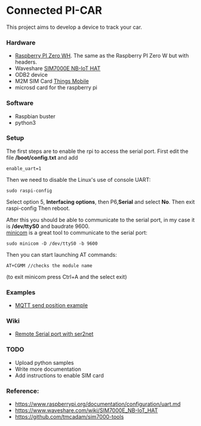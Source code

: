 # Connected PI-CAR

This project aims to develop a device to track your car.

### Hardware
- [Raspberry PI Zero WH](https://www.raspberrypi.org/blog/zero-wh/). The same as the Raspberry PI Zero W but with headers.
- Waveshare [SIM7000E NB-IoT HAT](https://www.waveshare.com/SIM7000E-NB-IoT-HAT.htm)
- ODB2 device
- M2M SIM Card [Things Mobile](https://www.thingsmobile.com/private/thingsmobile)
- microsd card for the raspberry pi

### Software
- Raspbian buster
- python3

### Setup
The first steps are to enable the rpi to access the serial port.
First edit the file __/boot/config.txt__ and add
```
enable_uart=1
```
Then we need to disable the Linux's use of console UART:
```
sudo raspi-config
```
Select option 5, __Interfacing options__, then P6,__Serial__ and select __No__. Then exit raspi-config
Then reboot.

After this you should be able to communicate to the serial port, in my case it is __/dev/ttyS0__ and baudrate 9600.  
[minicom](https://help.ubuntu.com/community/Minicom) is a great tool to communicate to the serial port:
```
sudo minicom -D /dev/ttyS0 -b 9600
```
Then you can start launching AT commands:
```
AT+CGMM //checks the module name
```
(to exit minicom press Ctrl+A and the select exit)

### Examples
- [MQTT send position example](examples/mqtt_update_position.py) 

### Wiki
- [Remote Serial port with ser2net](https://github.com/nilsburg/connected-pi-car/wiki/Remote-serial-port-with-ser2net)

### TODO
- Upload python samples
- Write more documentation
- Add instructions to enable SIM card

### Reference:
- https://www.raspberrypi.org/documentation/configuration/uart.md
- https://www.waveshare.com/wiki/SIM7000E_NB-IoT_HAT
- https://github.com/tmcadam/sim7000-tools